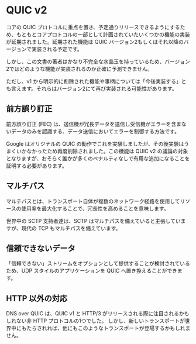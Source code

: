 # QUIC v2

コアの QUIC プロトコルに重点を置き、予定通りリリースできるようにするため、もともとコアプロトコルの一部として計画されていたいくつかの機能の実装が延期されました。延期された機能は QUIC バージョン2もしくはそれ以降のバージョンで実装される予定です。

しかし、この文書の著者はかなり不完全な水晶玉を持っているため、バージョン2ではどのような機能が実装されるのか正確に予測できません。

ただし、v1 から明示的に削除された機能や事柄については「今後実装する」とも言えます。それらはバージョン2にて再び実装される可能性があります。

## 前方誤り訂正

前方誤り訂正 (FEC) は、送信機が冗長データを送信し受信機がエラーを含まないデータのみを認識する、データ送信においてエラーを制御する方法です。

Google はオリジナルの QUIC の動作でこれを実験しましたが、その後実験はうまくいかなかったため再度削除されました。この機能は QUIC v2 の議論の対象となりますが、おそらく誰かが多くのペナルティなしで有用な追加になることを証明する必要があります。

## マルチパス

マルチパスとは、トランスポート自体が複数のネットワーク経路を使用してリソースの使用率を最大化することで、冗長性を高めることを意味します。

世界中の SCTP 支持者達は、SCTP はマルチパスを備えていると主張していますが、現代の TCP もマルチパスを備えています。

## 信頼できないデータ

「信頼できない」ストリームをオプションとして提供することが検討されているため、UDP スタイルのアプリケーションを QUIC へ置き換えることができます。

## HTTP 以外の対応

DNS over QUIC は、QUIC v1 と HTTP/3 がリリースされる際に注目されるかもしれない非 HTTP プロトコルの1つでした。
しかし、新しいトランスポートが世界中にもたらされれば、他にもこのようなトランスポートが登場するかもしれません。
